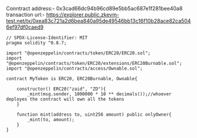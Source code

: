 Conntract address:- 0x3cad66dc94b96cd89e5bb5ac687e1f281bee40a8
transaction url:- https://explorer.public.zkevm-test.net/tx/0xea83c721a2d6bea840a95de49546bb13c16f10b28ace82ca5046ef97df0caed9

```sol
// SPDX-License-Identifier: MIT
pragma solidity ^0.8.7;

import "@openzeppelin/contracts/token/ERC20/ERC20.sol";
import "@openzeppelin/contracts/token/ERC20/extensions/ERC20Burnable.sol";
import "@openzeppelin/contracts/access/Ownable.sol";

contract MyToken is ERC20, ERC20Burnable, Ownable{
    
    constructor() ERC20("zaid", "ZD"){
        _mint(msg.sender, 1000000 * 10 ** decimals());//whoever deployes the contract will own all the tokens 
    }

    function mint(address to, uint256 amount) public onlyOwner{
        _mint(to, amount);
    }
}
```
